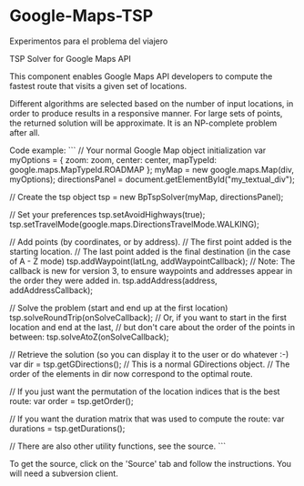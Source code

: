 # Google-Maps-TSP
Experimentos para el problema del viajero

TSP Solver for Google Maps API

This component enables Google Maps API developers to compute the fastest route that visits a given set of locations.

Different algorithms are selected based on the number of input locations, in order to produce results in a responsive manner. For large sets of points, the returned solution will be approximate. It is an NP-complete problem after all.

Code example: ``` // Your normal Google Map object initialization var myOptions = { zoom: zoom, center: center, mapTypeId: google.maps.MapTypeId.ROADMAP }; myMap = new google.maps.Map(div, myOptions); directionsPanel = document.getElementById("my_textual_div");

// Create the tsp object tsp = new BpTspSolver(myMap, directionsPanel);

// Set your preferences tsp.setAvoidHighways(true); tsp.setTravelMode(google.maps.DirectionsTravelMode.WALKING);

// Add points (by coordinates, or by address). // The first point added is the starting location. // The last point added is the final destination (in the case of A - Z mode) tsp.addWaypoint(latLng, addWaypointCallback); // Note: The callback is new for version 3, to ensure waypoints and addresses appear in the order they were added in. tsp.addAddress(address, addAddressCallback);

// Solve the problem (start and end up at the first location) tsp.solveRoundTrip(onSolveCallback); // Or, if you want to start in the first location and end at the last, // but don't care about the order of the points in between: tsp.solveAtoZ(onSolveCallback);

// Retrieve the solution (so you can display it to the user or do whatever :-) var dir = tsp.getGDirections(); // This is a normal GDirections object. // The order of the elements in dir now correspond to the optimal route.

// If you just want the permutation of the location indices that is the best route: var order = tsp.getOrder();

// If you want the duration matrix that was used to compute the route: var durations = tsp.getDurations();

// There are also other utility functions, see the source. ```

To get the source, click on the 'Source' tab and follow the instructions. You will need a subversion client.
